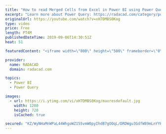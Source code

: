```yaml
---
title: "How to read Merged Cells from Excel in Power BI using Power Query"
excerpt: "Learn more about Power Query: https://radacad.com/category/power-query"
originalUrl: https://youtube.com/watch?v=xH7DMBS0Kog
type: video
price: Free
length: PT4M
publishedDateTime: 2019-09-06T14:30:51Z
heat: 51

featuredContent: "<iframe width=\"800\" height=\"500\" frameborder=\"0\" src=\"https://www.youtube.com/embed/xH7DMBS0Kog\" allow=\"accelerometer; autoplay; encrypted-media; gyroscope; picture-in-picture\" allowfullscreen></iframe>"

provider:
  name: RADACAD
  domain: radacad.com

topics:
  - Power BI
  - Power Query

images:
  - url: https://i.ytimg.com/vi/xH7DMBS0Kog/maxresdefault.jpg
    width: 1280
    height: 720
    isCached: true

secured: "KZ/WyNHaMnWPaL44WhgoWZ155vmW0pyIhdB7gOOqL/DRDWgu3GdfW89mLnYYHrgDuFnNYRjN1qSy/vqJGXp3+Q0bGwCWA5ku6M9G3uTbFr0gi6SEPQbB/ljs1I73FnfujWmjhSQd/Dna/4aAL3ah4iXgmSTaAoKySYQjeW3c28zJfuqqtjwp/HOLnIUswd0VEPikeYt6wWAWITBRwPQODn5rqdYzi3dOZwxtoI+9/HXpEYx5WsG1JUL3iERvvdDjGzOI8tzU+RcwmelGyp1F0p2F/TW9srECGrA7ZsEg+dnTH+Fmg/Dgdxah4T/uH0jjiVcXckoanYP8eruNqH1djvZ7ZhdNogd/pvxScApRFnX1B4A1CZA8qM7O/gQ+z2pIzw0w07QFm7CpmbHg/owwBeoipaAY64Pagw87ygYh7Zc=;XohtOovIGrNmtFhhJ0AfKw=="
---
```


